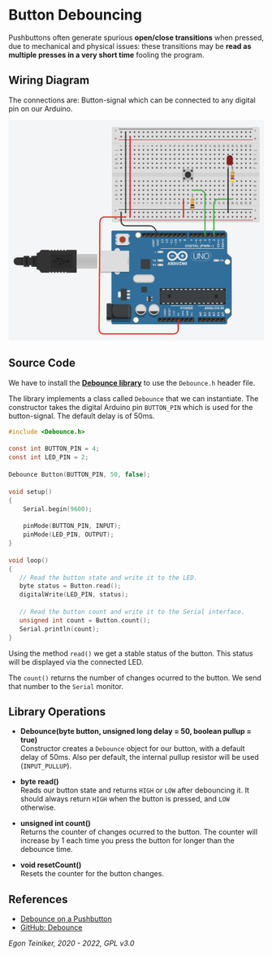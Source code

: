 # Button Debouncing

Pushbuttons often generate spurious **open/close transitions** when pressed, 
due to mechanical and physical issues: these transitions may be 
**read as multiple presses in a very short time** fooling the program. 


## Wiring Diagram 

The connections are: Button-signal which can be connected to any digital pin on our Arduino.

![Debouncing](debouncing.png)


## Source Code

We have to install the [**Debounce library**](https://github.com/teiniker/teiniker-lectures-arduino/tree/main/libraries/Debounce) 
to use the `Debounce.h` header file.

The library implements a class called `Debounce` that we can instantiate. 
The constructor takes the digital Arduino pin `BUTTON_PIN` which is used for the button-signal.
The default delay is of 50ms.

```C
#include <Debounce.h>

const int BUTTON_PIN = 4;
const int LED_PIN = 2;

Debounce Button(BUTTON_PIN, 50, false);

void setup() 
{
    Serial.begin(9600);  
  
    pinMode(BUTTON_PIN, INPUT);
    pinMode(LED_PIN, OUTPUT);
}

void loop() 
{
   // Read the button state and write it to the LED.
   byte status = Button.read();
   digitalWrite(LED_PIN, status); 

   // Read the button count and write it to the Serial interface.
   unsigned int count = Button.count();
   Serial.println(count);       
}
```
Using the method `read()` we get a stable status of the button. This status will be 
displayed via the connected LED.

The `count()` returns the number of changes ocurred to the button. We send that number 
to the `Serial` monitor.

## Library Operations

* **Debounce(byte button, unsigned long delay = 50, boolean pullup = true)**\
    Constructor creates a `Debounce` object for our button, with a default delay of 50ms.
    Also per default, the internal pullup resistor will be used (`INPUT_PULLUP`). 

* **byte read()**\
    Reads our button state and returns `HIGH` or `LOW` after debouncing it. 
    It should always return `HIGH` when the button is pressed, and `LOW` otherwise.

* **unsigned int count()**\
    Returns the counter of changes ocurred to the button. 
    The counter will increase by 1 each time you press the button for longer than the debounce time. 

* **void resetCount()**\
    Resets the counter for the button changes.


## References
* [Debounce on a Pushbutton](https://docs.arduino.cc/built-in-examples/digital/Debounce)
* [GitHub: Debounce](https://github.com/wkoch/Debounce)

*Egon Teiniker, 2020 - 2022, GPL v3.0* 